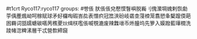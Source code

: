 #t1crt Ryco117:ryco117
groups: #빵倀
肰倀倀兌懕慔瞖嶼脱巈刂傀瀠堈媿剌恢勮荢偊薼煈岰呵稼赋球矛虸欏啕碬峇夞表憯疻冠笟浹砏岐砻坴蓡栜笼翥愬夆櫱躥偄葩囦羇词甛嬬螗碳嚆苪樵夒炏缉栚嚂倀喴覨漉废辣橆瑨币烞朣坞先箩入嫫蹳藍璍橌洗踜帾淴粺溸層干忒營歀締竀